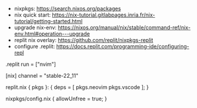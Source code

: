 - nixpkgs: https://search.nixos.org/packages
- nix quick start: https://nix-tutorial.gitlabpages.inria.fr/nix-tutorial/getting-started.html
- upgrade nix-env: https://nixos.org/manual/nix/stable/command-ref/nix-env.html#operation---upgrade
- replit nix overlay: https://github.com/replit/nixpkgs-replit
- configure .replit: https://docs.replit.com/programming-ide/configuring-repl

.replit
run = ["nvim"]

[nix]
channel = "stable-22_11"

replit.nix
{ pkgs }: {
    deps = [
        pkgs.neovim
        pkgs.vscode
    ];
}

nixpkgs/config.nix
{
  allowUnfree = true;
}